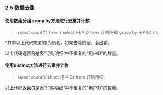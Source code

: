 ### 2.5 数据去重

#### 使用数组分组 group by方法进行去重并计数

> select count(*) from (
> select 用户ID from 订购明细 group by 用户ID
> ) t;

*其中以上代码末尾的t为别名，如果去除的话，会出错。

以上代码返回的是表“订购明细”中不重复的“用户ID”的数量。

#### 使用distinct方法进行去重并计数

> select count(distinct 用户ID) from 订购明细;

以上代码返回的是表“订购明细”中不重复的“用户ID”的数量。